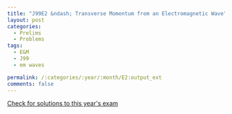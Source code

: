 ```yaml
---
title: "J99E2 &ndash; Transverse Momentum from an Electromagnetic Wave"
layout: post
categories:
  - Prelims
  - Problems
tags:
  - E&M
  - J99
  - em waves

permalink: /:categories/:year/:month/E2:output_ext
comments: false
---
```

<object data="1999J2E.pdf" type="application/pdf" width="100%" height="500"></object>
<div class="message"><a href='https://princetonprelim.com/prelim/2/'>Check for solutions to this year's exam</a></div>